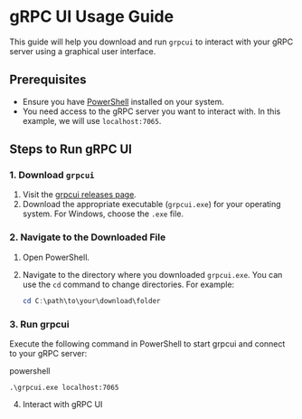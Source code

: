 # gRPC UI Usage Guide

This guide will help you download and run `grpcui` to interact with your gRPC server using a graphical user interface.

## Prerequisites

- Ensure you have [PowerShell](https://docs.microsoft.com/en-us/powershell/scripting/overview) installed on your system.
- You need access to the gRPC server you want to interact with. In this example, we will use `localhost:7065`.

## Steps to Run gRPC UI

### 1. Download `grpcui`

1. Visit the [grpcui releases page](https://github.com/fullstorydev/grpcui/releases).
2. Download the appropriate executable (`grpcui.exe`) for your operating system. For Windows, choose the `.exe` file.

### 2. Navigate to the Downloaded File

1. Open PowerShell.
2. Navigate to the directory where you downloaded `grpcui.exe`. You can use the `cd` command to change directories. For example:

   ```powershell
   cd C:\path\to\your\download\folder
   ```

### 3. Run grpcui
Execute the following command in PowerShell to start grpcui and connect to your gRPC server:

powershell
```
.\grpcui.exe localhost:7065
```
4. Interact with gRPC UI
